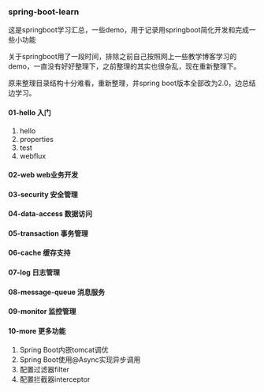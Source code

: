 ### spring-boot-learn
这是springboot学习汇总，一些demo，用于记录用springboot简化开发和完成一些小功能

关于springboot用了一段时间，排除之前自己按照网上一些教学博客学习的demo，一直没有好好整理下，之前整理的其实也很杂乱，现在重新整理下。

原来整理目录结构十分难看，重新整理，并spring boot版本全部改为2.0，边总结边学习。

#### 01-hello 入门
1. hello
1. properties
1. test
1. webflux

#### 02-web web业务开发

#### 03-security 安全管理

#### 04-data-access 数据访问

#### 05-transaction 事务管理

#### 06-cache 缓存支持

#### 07-log 日志管理

#### 08-message-queue 消息服务

#### 09-monitor 监控管理

#### 10-more 更多功能
1. Spring Boot内嵌tomcat调优
1. Spring Boot使用@Async实现异步调用
1. 配置过滤器filter
1. 配置拦截器interceptor
